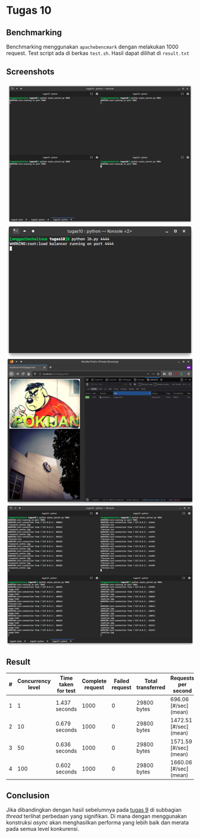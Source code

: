 # Tugas 10

## Benchmarking

Benchmarking menggunakan `apachebencmark` dengan melakukan 1000 request. Test script ada di berkas `test.sh`. Hasil dapat dilihat di `result.txt`

## Screenshots

![Contoh hasil saat menjalankan skrip](./ss/term.png)
![Contoh hasil saat menjalankan skrip](./ss/lb_init.png)
![Contoh hasil saat menjalankan skrip](./ss/browser.png)
![Contoh hasil saat menjalankan skrip](./ss/term_log.png)

## Result

| # | Concurrency level | Time taken for test | Complete request | Failed request | Total transferred | Requests per second  | Time per request | Transfer rate     |
|---|-------------------|---------------------|------------------|----------------|-------------------|----------------------|------------------|-------------------|
| 1 | 1     | 1.437 seconds | 1000 | 0 | 29800 bytes | 696.06 [#/sec] (mean) | 1.437 [ms] | 202.57 [Kbytes/sec] |
| 2 | 10    | 0.679 seconds | 1000 | 0 | 29800 bytes | 1472.51 [#/sec] (mean) | 0.679 [ms] | 428.52 [Kbytes/sec] |
| 3 | 50    | 0.636 seconds | 1000 | 0 | 29800 bytes | 1571.59 [#/sec] (mean) | 0.636 [ms] | 457.36 [Kbytes/sec] |
| 4 | 100   | 0.602 seconds | 1000 | 0 | 29800 bytes | 1660.06 [#/sec] (mean) | 0.602 [ms] | 483.10 [Kbytes/sec] |

## Conclusion

Jika dibandingkan dengan hasil sebelumnya pada [tugas 9](../tugas9/README.md) di subbagian *thread* terlihat perbedaan yang signifikan. Di mana dengan menggunakan konstruksi *async*  akan menghasilkan performa yang lebih baik dan merata pada semua level konkurensi.